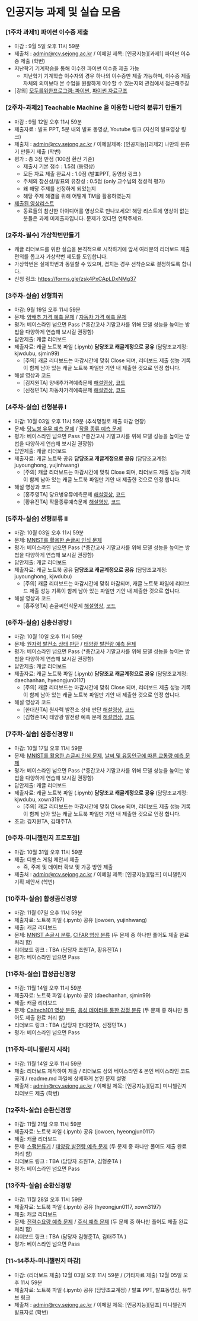 # 인공지능 과제 및 실습 모음


### [1주차 과제1] 파이썬 이수증 제출
- 마감 : 9월 5일 오후 11시 59분
- 제출처 : admin@rcv.sejong.ac.kr / 이메일 제목: [인공지능][과제1] 파이썬 이수증 제출 (학번) 
- 지난학기 기계학습을 통해 이수한 파이썬 이수증 제출 가능
  -  지난학기 기계학습 이수자의 경우 하나의 이수증만 제출 가능하며, 이수증 제출 자체의 의미보다 본 수업을 원활하게 이수할 수 있는지의 관점에서 접근해주길    
- [강의] [모두를위한프로그램: 파이썬](https://www.edwith.org/pythonforeverybody), [파이썬 자료구조](https://www.edwith.org/python-data/)


### [2주차-과제2] Teachable Machine 을 이용한 나만의 분류기 만들기 
- 마감 : 9월 12일 오후 11시 59분
- 제출자료 : 발표 PPT, 5분 내외 발표 동영상, Youtube 링크 (자신의 발표영상 링크) 
- 제출처 : admin@rcv.sejong.ac.kr / 이메일제목: [인공지능][과제2] 나만의 분류기 만들기 제출 (학번)
- 평가 : 총 3점 만점 (100점 환산 기준)
  -  제출시 기본 점수 : 1.5점 (동영상)
  -  모든 자료 제출 완료시 : 1.0점 (발표PPT, 동영상 링크 )
  -  주체의 참신성/발표의 유창성 : 0.5점 (only 교수님의 정성적 평가)
    - 왜 해당 주제를 선정하게 되었는지
    - 해당 주제 해결을 위해 어떻게 TM을 활용하였는지  
- [제출된 영상리스트](https://www.youtube.com/playlist?list=PL1xKqHsVFgvnVoBNvBwyJP7EJNm-CipWS)
  - 동료들의 참신한 아이디어를 영상으로 만나보세요! 해당 리스트에 영상이 없는 분들은 과제 미제출자입니다. 문제가 있다면 연락주세요. 

### [2주차-필수] 가상학번만들기
- 캐글 리더보드를 위한 실습을 본격적으로 시작하기에 앞서 여러분의 리더보드 제출 편의를 돕고자 가상학번 제도를 도입합니다.
- 가상학번은 실제학번과 동일할 수 있으며, 겹치는 경우 선착순으로 결정하도록 합니다.
- 신청 링크: https://forms.gle/zsk4PxCApLDxNMg37



### [3주차-실습] 선형회귀
- 마감: 9월 19일 오후 11시 59분
- 문제: [양배추 가격 예측 문제](https://www.kaggle.com/t/45f2e9027ac54d5598a4184f58d3cac1) / [자동차 가격 예측 문제](https://www.kaggle.com/t/68b2a5d318ca476cabed075792177b52)
- 평가: 베이스라인 넘으면 Pass (*중간고사 기말고사를 위해 모델 성능을 높이는 방법을 다양하게 연습해 보시길 권장함)
- 답안제출: 캐글 리더보드
- 제출자료: 캐글 노트북 파일 (.ipynb) **담당조교 캐글계정으로 공유** (담당조교계정: kjwdubu, sjmin99)
  - [주의] 캐글 리더보드는 마감시간에 맞춰 Close 되며, 리더보드 제출 성능 기록이 함께 남아 있는 캐글 노트북 파일만 기안 내 제출한 것으로 인정 합니다.   
- 해설 영상과 코드 
  - [김지원TA] 양배추가격예측문제 [해설영상](https://youtu.be/FoWBXY5-RCE), [코드](https://www.kaggle.com/kjwdubu/2021-ai-w3-p1-solution)
  - [신정민TA] 자동차가격예측문제 [해설영상](https://youtu.be/gr0sGBmkS4U), [코드](https://www.kaggle.com/sjmin99/3-q2-solution-code)


### [4주차-실습] 선형분류 I
- 마감: 10월 03일 오후 11시 59분 (추석명절로 제출 마감 연장)
- 문제: [당뇨병 유무 예측 문제](https://www.kaggle.com/t/642b2946359a4cd885708885ceda4f6c) / [작물 종류 예측 문제](https://www.kaggle.com/t/30e56ed6b81042118a72c93791698b00)
- 평가: 베이스라인 넘으면 Pass (*중간고사 기말고사를 위해 모델 성능을 높이는 방법을 다양하게 연습해 보시길 권장함)
- 답안제출: 캐글 리더보드
- 제출자료: 캐글 노트북 공유 **담당조교 캐글계정으로 공유**  (담당조교계정: juyounghong, yujinhwang) 
  - [주의] 캐글 리더보드는 마감시간에 맞춰 Close 되며, 리더보드 제출 성능 기록이 함께 남아 있는 캐글 노트북 파일만 기안 내 제출한 것으로 인정 합니다.   
- 해설 영상과 코드
  - [홍주영TA] 당요병유뮤예측문제 [해설영상](https://youtu.be/zEDWFIxc9pQ), [코드](https://www.kaggle.com/juyounghong/2021-ai-w4-p1-solution) 
  - [황유진TA] 작물종류예측문제 [해설영상](https://youtu.be/rNq9AVQt3F4), [코드](https://www.kaggle.com/yujinhwang/2021-ai-w4-p2-solution)


### [5주차-실습] 선형분류 II
- 마감: 10월 03일 오후 11시 59분
- 문제: [MNIST를 활용한 손글씨 인식 문제](https://www.kaggle.com/t/ea8cd38a97294c9794e966d08539ef55)
- 평가: 베이스라인 넘으면 Pass (*중간고사 기말고사를 위해 모델 성능을 높이는 방법을 다양하게 연습해 보시길 권장함)
- 답안제출: 캐글 리더보드
- 제출자료: 캐글 노트북 공유 **담당조교 캐글계정으로 공유** (담당조교계정: juyounghong, kjwdubu) 
  - [주의] 캐글 리더보드는 마감시간에 맞춰 마감되며, 캐글 노트북 파일에 리더보드 제출 성능 기록이 함께 남아 있는 파일만 기안 내 제출한 것으로 합니다.   
- 해설 영상과 코드
  - [홍주영TA] 손글씨인식문제 [해설영상](https://youtu.be/ppgdccO0TrQ), [코드](https://www.kaggle.com/juyounghong/2021-ai-w5-p1-solution-3)

### [6주차-실습] 심층신경망 I
- 마감: 10월 10일 오후 11시 59분
- 문제: [원자력 발전소 상태 판단](https://www.kaggle.com/c/2021-ai-w6-p1/overview) / [태양광 발전량 예측 문제](https://www.kaggle.com/t/036141376ee74905b1c3bef6d2a2faba)
- 평가: 베이스라인 넘으면 Pass (*중간고사 기말고사를 위해 모델 성능을 높이는 방법을 다양하게 연습해 보시길 권장함)
- 답안제출: 캐글 리더보드
- 제출자료: 캐글 노트북 파일 (.ipynb) **담당조교 캐글계정으로 공유** (담당조교계정: daechanhan, hyeongjun0117) 
  - [주의] 캐글 리더보드는 마감시간에 맞춰 Close 되며, 리더보드 제출 성능 기록이 함께 남아 있는 캐글 노트북 파일만 기안 내 제출한 것으로 인정 합니다.   
- 해설 영상과 코드
  - [한대찬TA] 원자력 발전소 상태 판단 [해설영상](https://youtu.be/WhlrLcXuLhI), [코드](https://www.kaggle.com/c/2021-ai-w6-p1/code)
  - [김형준TA] 태양광 발전량 예측 문제 [해설영상](https://youtu.be/xbJfGmjyvd0), [코드](https://www.kaggle.com/c/2021-ai-w6-p2/code)


### [7주차-실습] 심층신경망 II
- 마감: 10월 17일 오후 11시 59분
- 문제: [MNIST를 활용한 손글씨 인식 문제](https://www.kaggle.com/c/2021-ai-w7-p1/host/privacy), [날씨 및 유동인구에 따른 교통량 예측 문제](https://www.kaggle.com/t/269c10340820497e9b1f7a1298a6c486)
- 평가: 베이스라인 넘으면 Pass (*중간고사 기말고사를 위해 모델 성능을 높이는 방법을 다양하게 연습해 보시길 권장함)
- 답안제출: 캐글 리더보드
- 제출자료: 캐글 노트북 파일 (.ipynb)  **담당조교 캐글계정으로 공유** (담당조교계정: kjwdubu, xown3197) 
  - [주의] 캐글 리더보드는 마감시간에 맞춰 Close 되며, 리더보드 제출 성능 기록이 함께 남아 있는 캐글 노트북 파일만 기안 내 제출한 것으로 인정 합니다.   
- 조교: 김지원TA, 김태주TA

### [9주차-미니챌린지 프로포절]
- 마감: 10월 31일 오후 11시 59분
- 제출: 디팬스 게임 제안서 제출
  - 즉, 주제 및 데이터 확보 및 가공 방안 제출
- 제출처 : admin@rcv.sejong.ac.kr / 이메일 제목: [인공지능][텀프] 미니챌린지 기획 제안서 (학번) 

### [10주차-실습] 합성곱신경망
- 마감: 11월 07일 오후 11시 59분
- 제출자료: 노트북 파일 (.ipynb) 공유 (jowoen, yujinhwang) 
- 제출: 캐글 리더보드
- 문제: [MNIST 손글시 분류](https://www.kaggle.com/t/974bd3f76b11400c9c6863e9e6cda08e), [CIFAR 영상 분류](https://www.kaggle.com/t/2afc1dad710a4222a9206e842bf9fef2) (두 문제 중 하나만 풀어도 제출 완료 처리 함)
- 리더보드 링크 : TBA (담당자 조원TA, 황유진TA )
- 평가: 베이스라인 넘으면 Pass

### [11주차-실습] 합성곱신경망
- 마감: 11월 14일 오후 11시 59분
- 제출자료: 노트북 파일 (.ipynb) 공유 (daechanhan, sjmin99) 
- 제출: 캐글 리더보드
- 문제: [Caltech101 영상 분류](https://www.kaggle.com/t/03b82366ff7845179223d663c7eb5513), [음성 데이터를 통한 감정 분류](https://www.kaggle.com/t/91c3d8b1a99849adaf18bbb5144141c8) (두 문제 중 하나만 풀어도 제출 완료 처리 함)
- 리더보드 링크 : TBA (담당자 한대찬TA, 신정민TA )
- 평가: 베이스라인 넘으면 Pass

### [11주차-미니챌린지 시작]
- 마감: 11월 14일 오후 11시 59분
- 제출: 리더보드 제작하여 제출 / 리더보드 상의 베이스라인 & 본인 베이스라인 코드 공개 / readme.md 파일에 상세하게 본인 문제 설명
- 제출처 : admin@rcv.sejong.ac.kr / 이메일 제목: [인공지능][텀프] 미니챌린지 리더보드 제출 (학번) 

### [12주차-실습] 순환신경망
- 마감: 11월 21일 오후 11시 59분
- 제출자료: 노트북 파일 (.ipynb) 공유 (jowoen, hyeongjun0117) 
- 제출: 캐글 리더보드
- 문제: [스팸분류기](https://kaggle.com/c/2021-ai-w12-p1) / [태양광 발전량 예측 문제](https://www.kaggle.com/t/be2717137e56495a91ebb7328218712b) (두 문제 중 하나만 풀어도 제출 완료 처리 함)
- 리더보드 링크 : TBA (담당자 조원TA, 김형준TA )
- 평가: 베이스라인 넘으면 Pass

### [13주차-실습] 순환신경망
- 마감: 11월 28일 오후 11시 59분
- 제출자료: 노트북 파일 (.ipynb) 공유 (hyeongjun0117, xown3197) 
- 제출: 캐글 리더보드
- 문제: [전력수요량 예측 문제](https://www.kaggle.com/t/25650daa26b24f018154efbed9b1d662) / [주식 예측 문제](https://www.kaggle.com/t/e44ec8687d20401c9d27a5a510fba697) (두 문제 중 하나만 풀어도 제출 완료 처리 함)
- 리더보드 링크 : TBA (담당자 김형준TA, 김태주TA )
- 평가: 베이스라인 넘으면 Pass

### [11~14주차-미니챌린지 마감] 
- 마감: (리더보드 제출) 12월 03일 오후 11시 59분 / (기타자료 제출) 12월 05일 오후 11시 59분
- 제출자료: 노트북 파일 (.ipynb) 공유 (담당조교계정) / 발표 PPT, 발표동영상, 유투브 링크
- 제출처 : admin@rcv.sejong.ac.kr / 이메일 제목: [인공지능][텀프] 미니챌린지 발표자료 (학번) 




